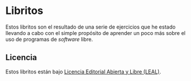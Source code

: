 # Libritos

Estos libritos son el resultado de una serie de ejercicios que 
he estado llevando a cabo con el simple propósito de 
aprender un poco más sobre el uso de programas 
de *software* libre. 

## Licencia

Estos libritos están bajo [Licencia Editorial Abierta y Libre (LEAL)](http://leal.perrotriste.io/).
